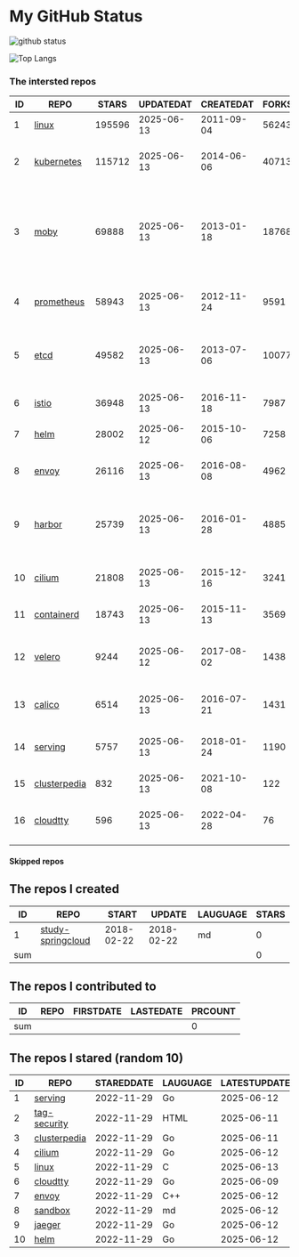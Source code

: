 # My GitHub Status

<img src="https://github-readme-stats-1.yihong0618.vercel.app/api?username=daoqingniu&show_icons=true&&&hide_title=true&count_private=true" alt="github status" />

![Top Langs](https://github-readme-stats-1.yihong0618.vercel.app/api/top-langs/?username=daoqingniu&layout=compact)

<!--START_SECTION:github_repos-->
### The intersted repos
| ID |                              REPO                               | STARS  | UPDATEDAT  | CREATEDAT  | FORKSCOUNT |                                                DESCRIPTIONS                                                |
|----|-----------------------------------------------------------------|--------|------------|------------|------------|------------------------------------------------------------------------------------------------------------|
|  1 | [linux](https://github.com/torvalds/linux)                      | 195596 | 2025-06-13 | 2011-09-04 |      56243 | Linux kernel source tree                                                                                   |
|  2 | [kubernetes](https://github.com/kubernetes/kubernetes)          | 115712 | 2025-06-13 | 2014-06-06 |      40713 | Production-Grade Container Scheduling and Management                                                       |
|  3 | [moby](https://github.com/moby/moby)                            |  69888 | 2025-06-13 | 2013-01-18 |      18768 | The Moby Project - a collaborative project for the container ecosystem to assemble container-based systems |
|  4 | [prometheus](https://github.com/prometheus/prometheus)          |  58943 | 2025-06-13 | 2012-11-24 |       9591 | The Prometheus monitoring system and time series database.                                                 |
|  5 | [etcd](https://github.com/etcd-io/etcd)                         |  49582 | 2025-06-13 | 2013-07-06 |      10077 | Distributed reliable key-value store for the most critical data of a distributed system                    |
|  6 | [istio](https://github.com/istio/istio)                         |  36948 | 2025-06-13 | 2016-11-18 |       7987 | Connect, secure, control, and observe services.                                                            |
|  7 | [helm](https://github.com/helm/helm)                            |  28002 | 2025-06-12 | 2015-10-06 |       7258 | The Kubernetes Package Manager                                                                             |
|  8 | [envoy](https://github.com/envoyproxy/envoy)                    |  26116 | 2025-06-13 | 2016-08-08 |       4962 | Cloud-native high-performance edge/middle/service proxy                                                    |
|  9 | [harbor](https://github.com/goharbor/harbor)                    |  25739 | 2025-06-13 | 2016-01-28 |       4885 | An open source trusted cloud native registry project that stores, signs, and scans content.                |
| 10 | [cilium](https://github.com/cilium/cilium)                      |  21808 | 2025-06-13 | 2015-12-16 |       3241 | eBPF-based Networking, Security, and Observability                                                         |
| 11 | [containerd](https://github.com/containerd/containerd)          |  18743 | 2025-06-13 | 2015-11-13 |       3569 | An open and reliable container runtime                                                                     |
| 12 | [velero](https://github.com/vmware-tanzu/velero)                |   9244 | 2025-06-12 | 2017-08-02 |       1438 | Backup and migrate Kubernetes applications and their persistent volumes                                    |
| 13 | [calico](https://github.com/projectcalico/calico)               |   6514 | 2025-06-13 | 2016-07-21 |       1431 | Cloud native networking and network security                                                               |
| 14 | [serving](https://github.com/knative/serving)                   |   5757 | 2025-06-13 | 2018-01-24 |       1190 | Kubernetes-based, scale-to-zero, request-driven compute                                                    |
| 15 | [clusterpedia](https://github.com/clusterpedia-io/clusterpedia) |    832 | 2025-06-13 | 2021-10-08 |        122 | The Encyclopedia of Kubernetes clusters                                                                    |
| 16 | [cloudtty](https://github.com/cloudtty/cloudtty)                |    596 | 2025-06-13 | 2022-04-28 |         76 | A Friendly Kubernetes CloudShell (Web Terminal) !                                                          |



#### Skipped repos
<!--END_SECTION:github_repos-->

<!--START_SECTION:my_github-->
## The repos I created
| ID  |                                 REPO                                 |   START    |   UPDATE   | LAUGUAGE | STARS |
|-----|----------------------------------------------------------------------|------------|------------|----------|-------|
|   1 | [study-springcloud](https://github.com/daoqingniu/study-springcloud) | 2018-02-22 | 2018-02-22 | md       |     0 |
| sum |                                                                      |            |            |          |     0 |

## The repos I contributed to
| ID  | REPO | FIRSTDATE | LASTEDATE | PRCOUNT |
|-----|------|-----------|-----------|---------|
| sum |      |           |           |       0 |

## The repos I stared (random 10)
| ID |                              REPO                               | STAREDDATE | LAUGUAGE | LATESTUPDATE |
|----|-----------------------------------------------------------------|------------|----------|--------------|
|  1 | [serving](https://github.com/knative/serving)                   | 2022-11-29 | Go       | 2025-06-12   |
|  2 | [tag-security](https://github.com/cncf/tag-security)            | 2022-11-29 | HTML     | 2025-06-11   |
|  3 | [clusterpedia](https://github.com/clusterpedia-io/clusterpedia) | 2022-11-29 | Go       | 2025-06-11   |
|  4 | [cilium](https://github.com/cilium/cilium)                      | 2022-11-29 | Go       | 2025-06-12   |
|  5 | [linux](https://github.com/torvalds/linux)                      | 2022-11-29 | C        | 2025-06-13   |
|  6 | [cloudtty](https://github.com/cloudtty/cloudtty)                | 2022-11-29 | Go       | 2025-06-09   |
|  7 | [envoy](https://github.com/envoyproxy/envoy)                    | 2022-11-29 | C++      | 2025-06-12   |
|  8 | [sandbox](https://github.com/cncf/sandbox)                      | 2022-11-29 | md       | 2025-06-12   |
|  9 | [jaeger](https://github.com/jaegertracing/jaeger)               | 2022-11-29 | Go       | 2025-06-12   |
| 10 | [helm](https://github.com/helm/helm)                            | 2022-11-29 | Go       | 2025-06-12   |

<!--END_SECTION:my_github-->
